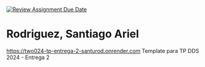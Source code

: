 [![Review Assignment Due Date](https://classroom.github.com/assets/deadline-readme-button-24ddc0f5d75046c5622901739e7c5dd533143b0c8e959d652212380cedb1ea36.svg)](https://classroom.github.com/a/DLC4WqXm)
# Rodriguez, Santiago Ariel

https://two024-tp-entrega-2-santurod.onrender.com
Template para TP DDS 2024 - Entrega 2
